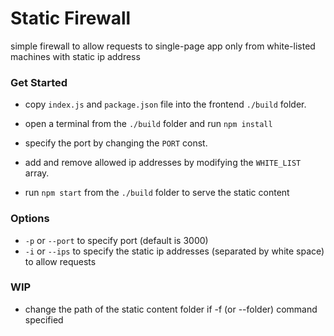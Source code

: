 # Static Firewall

simple firewall to allow requests to single-page app only from white-listed machines with static ip address

### Get Started
- copy `index.js` and `package.json` file into the frontend `./build` folder.


- open a terminal from the `./build` folder and run `npm install`


- specify the port by changing the `PORT` const.


- add and remove allowed ip addresses by modifying the `WHITE_LIST` array.


- run `npm start` from the `./build` folder to serve the static content 

### Options
- `-p` or `--port` to specify port (default is 3000)
- `-i` or `--ips` to specify the static ip addresses (separated by white space) to allow requests 

### WIP
 - change the path of the static content folder if -f (or --folder) command specified
